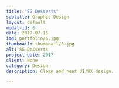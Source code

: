 ```yaml
---
title: "SG Desserts"
subtitle: Graphic Design
layout: default
modal-id: 6
date: 2017-07-15
img: portfolio/6.jpg
thumbnail: thumbnail/6.jpg
alt: SG Desserts
project-date: 2017
client: None
category: Design
description: Clean and neat UI/UX design.

---
```

